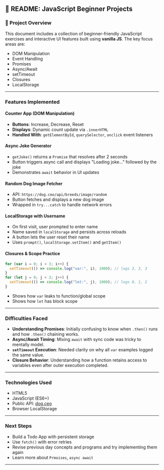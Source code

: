 ## 📘 README: JavaScript Beginner Projects

### 🚀 Project Overview

This document includes a collection of beginner-friendly JavaScript exercises and interactive UI features built using **vanilla JS**. The key focus areas are:

* DOM Manipulation
* Event Handling
* Promises
* Async/Await
* setTimeout
* Closures
* LocalStorage

---

### Features Implemented

#### Counter App (DOM Manipulation)

* **Buttons**: Increase, Decrease, Reset
* **Displays**: Dynamic count update via `.innerHTML`
* **Handled With**: `getElementById`, `querySelector`, `onclick` event listeners

#### Async Joke Generator

* `getJoke()` returns a `Promise` that resolves after 2 seconds
* Button triggers async call and displays "Loading joke..." followed by the joke
* Demonstrates `await` behavior in UI updates

#### Random Dog Image Fetcher

* API: `https://dog.ceo/api/breeds/image/random`
* Button fetches and displays a new dog image
* Wrapped in `try...catch` to handle network errors

#### LocalStorage with Username

* On first visit, user prompted to enter name
* Name saved in `localStorage` and persists across reloads
* A button lets the user reset their name
* Uses `prompt()`, `localStorage.setItem()` and `getItem()`

#### Closures & Scope Practice

```js
for (var i = 0; i < 3; i++) {
  setTimeout(() => console.log("var:", i), 1000); // logs 3, 3, 3
}
for (let j = 0; j < 3; j++) {
  setTimeout(() => console.log("let:", j), 1000); // logs 0, 1, 2
}
```

* Shows how `var` leaks to function/global scope
* Shows how `let` has block scope

---

### Difficulties Faced

* **Understanding Promises**: Initially confusing to know when `.then()` runs and how `.then()` chaining works.
* **Async/Await Timing**: Mixing `await` with sync code was tricky to mentally model.
* **`setTimeout` Execution**: Needed clarity on why all `var` examples logged the same value.
* **Closure Behavior**: Understanding how a function retains access to variables even after outer execution completed.

---

### Technologies Used

* HTML5
* JavaScript (ES6+)
* Public API: [dog.ceo](https://dog.ceo/dog-api/)
* Browser LocalStorage

---

### Next Steps

* Build a Todo App with persistent storage
* Use `fetch()` with error retries
* Revise previous day concepts and programs and try implementing them again
* Learn more about  `Prmoises`, `async await`

---

###


